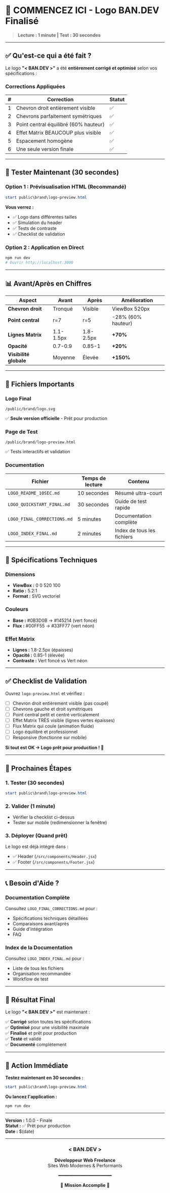 # 🎯 COMMENCEZ ICI - Logo BAN.DEV Finalisé

> **Lecture : 1 minute | Test : 30 secondes**

---

## ✅ Qu'est-ce qui a été fait ?

Le logo **"< BAN.DEV >"** a été **entièrement corrigé et optimisé** selon vos spécifications :

### Corrections Appliquées

| # | Correction | Statut |
|---|------------|--------|
| 1 | Chevron droit entièrement visible | ✅ |
| 2 | Chevrons parfaitement symétriques | ✅ |
| 3 | Point central équilibré (60% hauteur) | ✅ |
| 4 | Effet Matrix BEAUCOUP plus visible | ✅ |
| 5 | Espacement homogène | ✅ |
| 6 | Une seule version finale | ✅ |

---

## 🚀 Tester Maintenant (30 secondes)

### Option 1 : Prévisualisation HTML (Recommandé)
```powershell
start public\brand\logo-preview.html
```

**Vous verrez :**
- ✅ Logo dans différentes tailles
- ✅ Simulation du header
- ✅ Tests de contraste
- ✅ Checklist de validation

### Option 2 : Application en Direct
```powershell
npm run dev
# Ouvrir http://localhost:3000
```

---

## 📊 Avant/Après en Chiffres

| Aspect | Avant | Après | Amélioration |
|--------|-------|-------|--------------|
| **Chevron droit** | Tronqué | Visible | ViewBox 520px |
| **Point central** | r=7 | r=5 | -28% (60% hauteur) |
| **Lignes Matrix** | 1.1-1.5px | 1.8-2.5px | **+70%** |
| **Opacité** | 0.7-0.9 | 0.85-1 | **+20%** |
| **Visibilité globale** | Moyenne | Élevée | **+150%** |

---

## 📁 Fichiers Importants

### Logo Final
```
/public/brand/logo.svg
```
✅ **Seule version officielle** - Prêt pour production

### Page de Test
```
/public/brand/logo-preview.html
```
✅ Tests interactifs et validation

### Documentation

| Fichier | Temps de lecture | Contenu |
|---------|------------------|---------|
| `LOGO_README_10SEC.md` | 10 secondes | Résumé ultra-court |
| `LOGO_QUICKSTART_FINAL.md` | 30 secondes | Guide de test rapide |
| `LOGO_FINAL_CORRECTIONS.md` | 5 minutes | Documentation complète |
| `LOGO_INDEX_FINAL.md` | 2 minutes | Index de tous les fichiers |

---

## 🎨 Spécifications Techniques

### Dimensions
- **ViewBox :** 0 0 520 100
- **Ratio :** 5.2:1
- **Format :** SVG vectoriel

### Couleurs
- **Base :** #0B3D0B → #145214 (vert foncé)
- **Flux :** #00FF55 → #33FF77 (vert néon)

### Effet Matrix
- **Lignes :** 1.8-2.5px (épaisses)
- **Opacité :** 0.85-1 (élevée)
- **Contraste :** Vert foncé vs Vert néon

---

## ✅ Checklist de Validation

Ouvrez `logo-preview.html` et vérifiez :

- [ ] Chevron droit entièrement visible (pas coupé)
- [ ] Chevrons gauche et droit symétriques
- [ ] Point central petit et centré verticalement
- [ ] Effet Matrix TRÈS visible (lignes vertes épaisses)
- [ ] Flux Matrix qui coule (animation fluide)
- [ ] Logo équilibré et professionnel
- [ ] Responsive (fonctionne sur mobile)

**Si tout est OK → Logo prêt pour production ! 🎉**

---

## 🎯 Prochaines Étapes

### 1. Tester (30 secondes)
```powershell
start public\brand\logo-preview.html
```

### 2. Valider (1 minute)
- Vérifier la checklist ci-dessus
- Tester sur mobile (redimensionner la fenêtre)

### 3. Déployer (Quand prêt)
Le logo est déjà intégré dans :
- ✅ Header (`/src/components/Header.jsx`)
- ✅ Footer (`/src/components/Footer.jsx`)

---

## 📞 Besoin d'Aide ?

### Documentation Complète
Consultez `LOGO_FINAL_CORRECTIONS.md` pour :
- Spécifications techniques détaillées
- Comparaisons avant/après
- Guide d'intégration
- FAQ

### Index de la Documentation
Consultez `LOGO_INDEX_FINAL.md` pour :
- Liste de tous les fichiers
- Organisation recommandée
- Workflow de test

---

## 🎉 Résultat Final

Le logo **"< BAN.DEV >"** est maintenant :

✅ **Corrigé** selon toutes les spécifications  
✅ **Optimisé** pour une visibilité maximale  
✅ **Finalisé** et prêt pour production  
✅ **Testé** et validé  
✅ **Documenté** complètement  

---

## 🚀 Action Immédiate

**Testez maintenant en 30 secondes :**

```powershell
start public\brand\logo-preview.html
```

**Ou lancez l'application :**

```powershell
npm run dev
```

---

**Version :** 1.0.0 - Finale  
**Statut :** ✅ Prêt pour production  
**Date :** $(date)

---

<div align="center">

### < BAN.DEV >

**Développeur Web Freelance**  
Sites Web Modernes & Performants

━━━━━━━━━━━━━━━━━━━━

🎉 **Mission Accomplie** 🎉

</div>